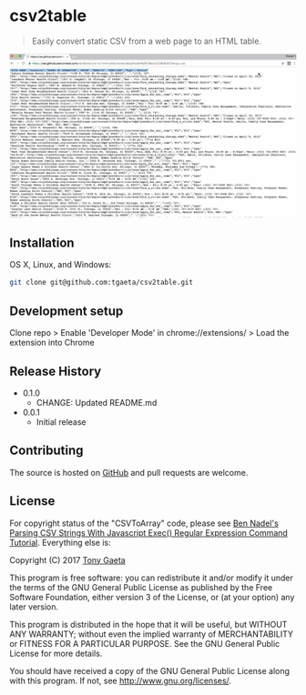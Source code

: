 # csv2table
> Easily convert static CSV from a web page to an HTML table.

![](csv2table.gif)

## Installation

OS X, Linux, and Windows:

```sh
git clone git@github.com:tgaeta/csv2table.git
```

## Development setup

Clone repo > Enable 'Developer Mode' in chrome://extensions/ > Load the extension into Chrome

## Release History

* 0.1.0
    * CHANGE: Updated README.md
* 0.0.1
    * Initial release

## Contributing

The source is hosted on [GitHub](https://github.com/tgaeta/csv2table) and pull requests are welcome.

## License

For copyright status of the "CSVToArray" code, please see [Ben Nadel's Parsing CSV Strings With Javascript Exec() Regular Expression Command Tutorial](https://www.bennadel.com/blog/1504-ask-ben-parsing-csv-strings-with-javascript-exec-regular-expression-command.htm). Everything else is:

Copyright (C) 2017 [Tony Gaeta](https://github.com/tgaeta)

This program is free software: you can redistribute it and/or modify
it under the terms of the GNU General Public License as published by
the Free Software Foundation, either version 3 of the License, or
(at your option) any later version.

This program is distributed in the hope that it will be useful,
but WITHOUT ANY WARRANTY; without even the implied warranty of
MERCHANTABILITY or FITNESS FOR A PARTICULAR PURPOSE.  See the
GNU General Public License for more details.

You should have received a copy of the GNU General Public License
along with this program.  If not, see <http://www.gnu.org/licenses/>.

